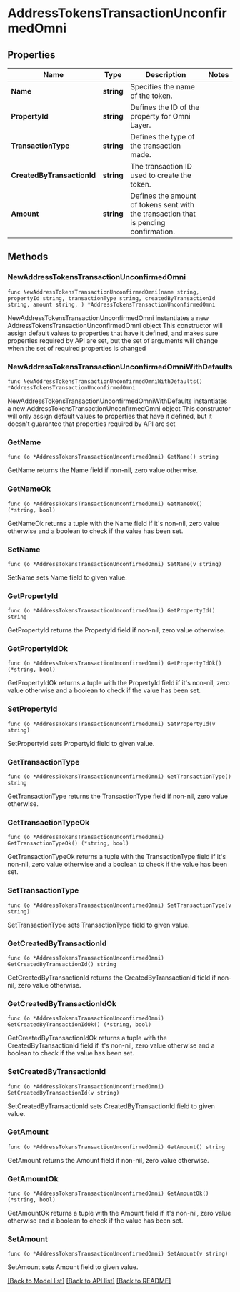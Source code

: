 # AddressTokensTransactionUnconfirmedOmni

## Properties

Name | Type | Description | Notes
------------ | ------------- | ------------- | -------------
**Name** | **string** | Specifies the name of the token. | 
**PropertyId** | **string** | Defines the ID of the property for Omni Layer. | 
**TransactionType** | **string** | Defines the type of the transaction made. | 
**CreatedByTransactionId** | **string** | The transaction ID used to create the token. | 
**Amount** | **string** | Defines the amount of tokens sent with the transaction that is pending confirmation. | 

## Methods

### NewAddressTokensTransactionUnconfirmedOmni

`func NewAddressTokensTransactionUnconfirmedOmni(name string, propertyId string, transactionType string, createdByTransactionId string, amount string, ) *AddressTokensTransactionUnconfirmedOmni`

NewAddressTokensTransactionUnconfirmedOmni instantiates a new AddressTokensTransactionUnconfirmedOmni object
This constructor will assign default values to properties that have it defined,
and makes sure properties required by API are set, but the set of arguments
will change when the set of required properties is changed

### NewAddressTokensTransactionUnconfirmedOmniWithDefaults

`func NewAddressTokensTransactionUnconfirmedOmniWithDefaults() *AddressTokensTransactionUnconfirmedOmni`

NewAddressTokensTransactionUnconfirmedOmniWithDefaults instantiates a new AddressTokensTransactionUnconfirmedOmni object
This constructor will only assign default values to properties that have it defined,
but it doesn't guarantee that properties required by API are set

### GetName

`func (o *AddressTokensTransactionUnconfirmedOmni) GetName() string`

GetName returns the Name field if non-nil, zero value otherwise.

### GetNameOk

`func (o *AddressTokensTransactionUnconfirmedOmni) GetNameOk() (*string, bool)`

GetNameOk returns a tuple with the Name field if it's non-nil, zero value otherwise
and a boolean to check if the value has been set.

### SetName

`func (o *AddressTokensTransactionUnconfirmedOmni) SetName(v string)`

SetName sets Name field to given value.


### GetPropertyId

`func (o *AddressTokensTransactionUnconfirmedOmni) GetPropertyId() string`

GetPropertyId returns the PropertyId field if non-nil, zero value otherwise.

### GetPropertyIdOk

`func (o *AddressTokensTransactionUnconfirmedOmni) GetPropertyIdOk() (*string, bool)`

GetPropertyIdOk returns a tuple with the PropertyId field if it's non-nil, zero value otherwise
and a boolean to check if the value has been set.

### SetPropertyId

`func (o *AddressTokensTransactionUnconfirmedOmni) SetPropertyId(v string)`

SetPropertyId sets PropertyId field to given value.


### GetTransactionType

`func (o *AddressTokensTransactionUnconfirmedOmni) GetTransactionType() string`

GetTransactionType returns the TransactionType field if non-nil, zero value otherwise.

### GetTransactionTypeOk

`func (o *AddressTokensTransactionUnconfirmedOmni) GetTransactionTypeOk() (*string, bool)`

GetTransactionTypeOk returns a tuple with the TransactionType field if it's non-nil, zero value otherwise
and a boolean to check if the value has been set.

### SetTransactionType

`func (o *AddressTokensTransactionUnconfirmedOmni) SetTransactionType(v string)`

SetTransactionType sets TransactionType field to given value.


### GetCreatedByTransactionId

`func (o *AddressTokensTransactionUnconfirmedOmni) GetCreatedByTransactionId() string`

GetCreatedByTransactionId returns the CreatedByTransactionId field if non-nil, zero value otherwise.

### GetCreatedByTransactionIdOk

`func (o *AddressTokensTransactionUnconfirmedOmni) GetCreatedByTransactionIdOk() (*string, bool)`

GetCreatedByTransactionIdOk returns a tuple with the CreatedByTransactionId field if it's non-nil, zero value otherwise
and a boolean to check if the value has been set.

### SetCreatedByTransactionId

`func (o *AddressTokensTransactionUnconfirmedOmni) SetCreatedByTransactionId(v string)`

SetCreatedByTransactionId sets CreatedByTransactionId field to given value.


### GetAmount

`func (o *AddressTokensTransactionUnconfirmedOmni) GetAmount() string`

GetAmount returns the Amount field if non-nil, zero value otherwise.

### GetAmountOk

`func (o *AddressTokensTransactionUnconfirmedOmni) GetAmountOk() (*string, bool)`

GetAmountOk returns a tuple with the Amount field if it's non-nil, zero value otherwise
and a boolean to check if the value has been set.

### SetAmount

`func (o *AddressTokensTransactionUnconfirmedOmni) SetAmount(v string)`

SetAmount sets Amount field to given value.



[[Back to Model list]](../README.md#documentation-for-models) [[Back to API list]](../README.md#documentation-for-api-endpoints) [[Back to README]](../README.md)



